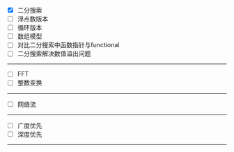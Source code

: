 - [x] 二分搜索
- [ ] 浮点数版本
- [ ] 循环版本
- [ ] 数组模型
- [ ] 对比二分搜索中函数指针与functional
- [ ] 二分搜索解决数值溢出问题

---

- [ ] FFT
- [ ] 整数变换

---

- [ ] 网络流

---

- [ ] 广度优先
- [ ] 深度优先

---

